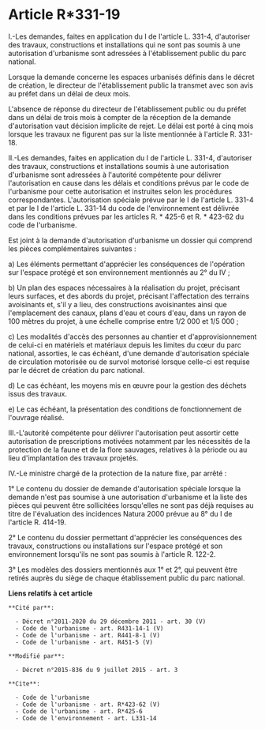# Article R*331-19

I.-Les demandes, faites en application du I de l'article L. 331-4, d'autoriser des travaux, constructions et installations
qui ne sont pas soumis à une autorisation d'urbanisme sont adressées à l'établissement public du parc national. 

Lorsque la demande concerne les espaces urbanisés définis dans le décret de création, le directeur de l'établissement public
la transmet avec son avis au préfet dans un délai de deux mois. 

L'absence de réponse du directeur de l'établissement public ou du préfet dans un délai de trois mois à compter de la
réception de la demande d'autorisation vaut décision implicite de rejet. Le délai est porté à cinq mois lorsque les travaux
ne figurent pas sur la liste mentionnée à l'article R. 331-18. 

II.-Les demandes, faites en application du I de l'article L. 331-4, d'autoriser des travaux, constructions et installations
soumis à une autorisation d'urbanisme sont adressées à l'autorité compétente pour délivrer l'autorisation en cause dans les
délais et conditions prévus par le code de l'urbanisme pour cette autorisation et instruites selon les procédures
correspondantes. L'autorisation spéciale prévue par le I de l'article L. 331-4 et par le 
I de l'article L. 331-14 du code de l'environnement 
est délivrée dans les conditions prévues par les articles 
R. * 425-6 
et 
R. * 423-62
du code de l'urbanisme. 

Est joint à la demande d'autorisation d'urbanisme un dossier qui comprend les pièces complémentaires suivantes : 

a) Les éléments permettant d'apprécier les conséquences de l'opération sur l'espace protégé et son environnement mentionnés
au 2° du IV ; 

b) Un plan des espaces nécessaires à la réalisation du projet, précisant leurs surfaces, et des abords du projet, précisant
l'affectation des terrains avoisinants et, s'il y a lieu, des constructions avoisinantes ainsi que l'emplacement des canaux,
plans d'eau et cours d'eau, dans un rayon de 100 mètres du projet, à une échelle comprise entre 1/2 000 et 1/5 000 ; 

c) Les modalités d'accès des personnes au chantier et d'approvisionnement de celui-ci en matériels et matériaux depuis les
limites du cœur du parc national, assorties, le cas échéant, d'une demande d'autorisation spéciale de circulation motorisée
ou de survol motorisé lorsque celle-ci est requise par le décret de création du parc national. 

d) Le cas échéant, les moyens mis en œuvre pour la gestion des déchets issus des travaux. 

e) Le cas échéant, la présentation des conditions de fonctionnement de l'ouvrage réalisé. 

III.-L'autorité compétente pour délivrer l'autorisation peut assortir cette autorisation de prescriptions motivées notamment
par les nécessités de la protection de la faune et de la flore sauvages, relatives à la période ou au lieu d'implantation des
travaux projetés. 

IV.-Le ministre chargé de la protection de la nature fixe, par arrêté : 

1° Le contenu du dossier de demande d'autorisation spéciale lorsque la demande n'est pas soumise à une autorisation
d'urbanisme et la liste des pièces qui peuvent être sollicitées lorsqu'elles ne sont pas déjà requises au titre de
l'évaluation des incidences Natura 2000 prévue au 8° du I de l'article R. 414-19.

2° Le contenu du dossier permettant d'apprécier les conséquences des travaux, constructions ou installations sur l'espace
protégé et son environnement lorsqu'ils ne sont pas soumis à l'article R. 122-2.

3° Les modèles des dossiers mentionnés aux 1° et 2°, qui peuvent être retirés auprès du siège de chaque établissement public
du parc national.

**Liens relatifs à cet article**

	**Cité par**:

	  - Décret n°2011-2020 du 29 décembre 2011 - art. 30 (V)
	  - Code de l'urbanisme - art. R431-14-1 (V)
	  - Code de l'urbanisme - art. R441-8-1 (V)
	  - Code de l'urbanisme - art. R451-5 (V)

	**Modifié par**:

	  - Décret n°2015-836 du 9 juillet 2015 - art. 3

	**Cite**:

	  - Code de l'urbanisme
	  - Code de l'urbanisme - art. R*423-62 (V)
	  - Code de l'urbanisme - art. R*425-6
	  - Code de l'environnement - art. L331-14
